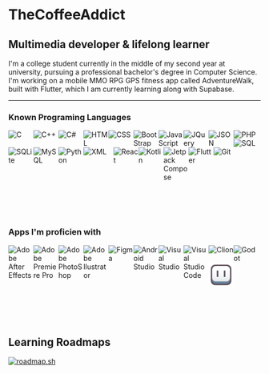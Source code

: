 # TheCoffeeAddict

## Multimedia developer & lifelong learner

I'm a college student currently in the middle of my second year at university, pursuing a professional bachelor's degree in Computer Science. I'm working on a mobile MMO RPG GPS fitness app called AdventureWalk, built with Flutter, which I am currently learning along with Supabase.

---

### Known Programing Languages

<img align="left" alt="C" width="50px" style="padding-right:10px, padding-top:10px;" src="https://cdn.jsdelivr.net/gh/devicons/devicon@latest/icons/c/c-original.svg" />
<img align="left" alt="C++" width="50px" style="padding-right:10px, padding-top:10px;" src="https://cdn.jsdelivr.net/gh/devicons/devicon@latest/icons/cplusplus/cplusplus-original.svg" />
<img align="left" alt="C#" width="50px" style="padding-right:10px, padding-top:10px;" src="https://cdn.jsdelivr.net/gh/devicons/devicon@latest/icons/csharp/csharp-original.svg" />
<img align="left" alt="HTML" width="50px" style="padding-right:10px, padding-top:10px;" src="https://cdn.jsdelivr.net/gh/devicons/devicon@latest/icons/html5/html5-original.svg" />      
<img align="left" alt="CSS" width="50px" style="padding-right:10px, padding-top:10px;" src="https://cdn.jsdelivr.net/gh/devicons/devicon@latest/icons/css3/css3-original.svg" />  
<img align="left" alt="BootStrap" width="50px" style="padding-right:10px, padding-top:10px;" src="https://cdn.jsdelivr.net/gh/devicons/devicon@latest/icons/bootstrap/bootstrap-original.svg" />  
<img align="left" alt="JavaScript" width="50px" style="padding-right:10px, padding-top:10px;" src="https://cdn.jsdelivr.net/gh/devicons/devicon@latest/icons/javascript/javascript-plain.svg"  />  
<img align="left" alt="JQuery" width="50px" style="padding-right:10px, padding-top:10px;" src="https://cdn.jsdelivr.net/gh/devicons/devicon@latest/icons/jquery/jquery-plain-wordmark.svg" />  
<img align="left" alt="JSON" width="50px" style="padding-right:10px, padding-top:10px;" src="https://cdn.jsdelivr.net/gh/devicons/devicon@latest/icons/json/json-plain.svg" />  
<img align="left" alt="PHP" width="50px" style="padding-right:10px, padding-top:10px;" src="https://cdn.jsdelivr.net/gh/devicons/devicon@latest/icons/php/php-original.svg" />  
<img align="left" alt="SQL" width="50px" style="padding-right:10px, padding-top:10px;" src="https://cdn.jsdelivr.net/gh/devicons/devicon@latest/icons/sqldeveloper/sqldeveloper-plain.svg" />  
<img align="left" alt="SQLite" width="50px" style="padding-right:10px, padding-top:10px;" src="https://cdn.jsdelivr.net/gh/devicons/devicon@latest/icons/sqlite/sqlite-original.svg" />  
<img align="left" alt="MySQL" width="50px" style="padding-right:10px, padding-top:10px;" src="https://cdn.jsdelivr.net/gh/devicons/devicon@latest/icons/mysql/mysql-original-wordmark.svg" />  
<img align="left" alt="Python" width="50px" style="padding-right:10px, padding-top:10px;" src="https://cdn.jsdelivr.net/gh/devicons/devicon@latest/icons/python/python-original.svg" />  
<img align="left" alt="XML" width="50px" style="padding-right:10px;" src="https://cdn.jsdelivr.net/gh/devicons/devicon@latest/icons/xml/xml-plain.svg" />  
<img align="left" alt="React" width="50px" style="padding-right:10px, padding-top:10px;" src="https://cdn.jsdelivr.net/gh/devicons/devicon@latest/icons/react/react-original.svg" />  
<img align="left" alt="Kotlin" width="50px" style="padding-right:10px, padding-top:10px;" src="https://cdn.jsdelivr.net/gh/devicons/devicon@latest/icons/kotlin/kotlin-original.svg" />  
<img align="left" alt="Jetpack Compose" width="50px" style="padding-right:10px, padding-top:10px;" src="https://cdn.jsdelivr.net/gh/devicons/devicon@latest/icons/jetpackcompose/jetpackcompose-original.svg" />  
<img align="left" alt="Flutter" width="50px" style="padding-right:10px, padding-top:10px;" src="https://cdn.jsdelivr.net/gh/devicons/devicon@latest/icons/flutter/flutter-original.svg" />
<img align="left" alt="Git" width="50px" style="padding-right:10px, padding-top:10px;" src="https://cdn.jsdelivr.net/gh/devicons/devicon@latest/icons/git/git-original.svg" />

<div style="clear: both;"></div>
<br />
<br />
<br />
<br />

### Apps I'm proficien with

<img align="left" alt="Adobe After Effects" width="50px" style="padding-right:10px, padding-top:10px;" src="https://cdn.jsdelivr.net/gh/devicons/devicon@latest/icons/aftereffects/aftereffects-original.svg" />
<img align="left" alt="Adobe Premiere Pro" width="50px" style="padding-right:10px, padding-top:10px;" src="https://cdn.jsdelivr.net/gh/devicons/devicon@latest/icons/premierepro/premierepro-original.svg" />
<img align="left" alt="Adobe PhotoShop" width="50px" style="padding-right:10px, padding-top:10px;" src="https://cdn.jsdelivr.net/gh/devicons/devicon@latest/icons/photoshop/photoshop-original.svg" />
<img align="left" alt="Adobe Ilustrator" width="50px" style="padding-right:10px, padding-top:10px;" src="https://cdn.jsdelivr.net/gh/devicons/devicon@latest/icons/illustrator/illustrator-line.svg" />
<img align="left" alt="Figma" width="50px" style="padding-right:10px, padding-top:10px;" src="https://cdn.jsdelivr.net/gh/devicons/devicon@latest/icons/figma/figma-original.svg" />
<img align="left" alt="Android Studio" width="50px" style="padding-right:10px, padding-top:10px;" src="https://cdn.jsdelivr.net/gh/devicons/devicon@latest/icons/androidstudio/androidstudio-original.svg" />
<img align="left" alt="Visual Studio" width="50px" style="padding-right:10px, padding-top:10px;" src="https://cdn.jsdelivr.net/gh/devicons/devicon@latest/icons/visualstudio/visualstudio-original.svg" />
<img align="left" alt="Visual Studio Code" width="50px" style="padding-right:10px, padding-top:10px;" src="https://cdn.jsdelivr.net/gh/devicons/devicon@latest/icons/vscode/vscode-original.svg" />
<img align="left" alt="Clion" width="50px" style="padding-right:10px, padding-top:10px;" src="https://cdn.jsdelivr.net/gh/devicons/devicon@latest/icons/clion/clion-original.svg" />
<img align="left" alt="Godot" width="50px" style="padding-right:10px, padding-top:10px;" src="https://cdn.jsdelivr.net/gh/devicons/devicon@latest/icons/godot/godot-original.svg" />
<img align="left" alt="Aseprite" width="50px" style="padding-right:10px, padding-top:10px;" src="https://raw.githubusercontent.com/dominickjohn/aseprite-big-sur-icon/main/AsepriteSurIcon.png" />



<div style="clear: both;"></div>
<br />
<br />
<br />
<br />

## Learning Roadmaps
[![roadmap.sh](https://roadmap.sh/card/tall/6786295c7dbe4fb0266b0ce1?variant=dark)](https://roadmap.sh)
